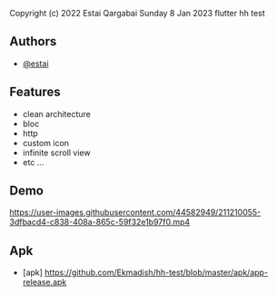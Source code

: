 
Copyright (c) 2022 Estai Qargabai
Sunday 8 Jan 2023
flutter hh test



## Authors

- [@estai](https://github.com/Ekmadish)


## Features

- clean architecture
- bloc
- http
- custom icon
- infinite scroll view
- etc ...



## Demo

https://user-images.githubusercontent.com/44582949/211210055-3dfbacd4-c838-408a-865c-59f32e1b97f0.mp4


## Apk
- [apk] https://github.com/Ekmadish/hh-test/blob/master/apk/app-release.apk

